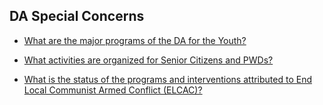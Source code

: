 ## DA Special Concerns


 - [What are the major programs of the DA for the Youth?](/da-special-concerns/what-are-the-major-programs-of-the-da-for-the-youth)
    
 - [What activities are organized for Senior Citizens and PWDs?](/da-special-concerns/what-activities-are-organized-for-senior-citizens-and-pwds)
    
 - [What is the status of the programs and interventions attributed to End Local Communist Armed Conflict (ELCAC)?](/da-special-concerns/what-is-the-status-of-the-programs-and-interventions-attributed-to-end-local-communist-armed-conflic)
    
